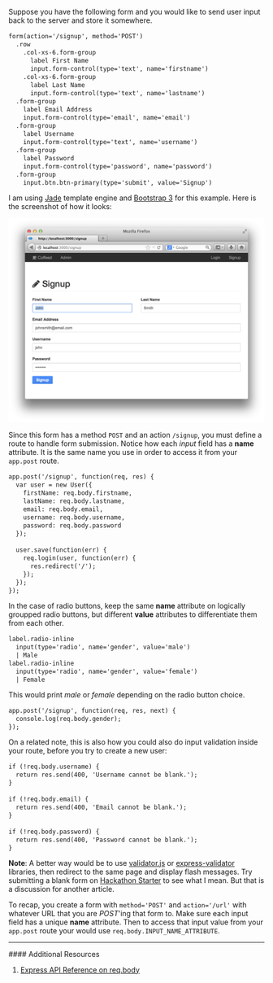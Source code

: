 Suppose you have the following form and you would like to send user input back
to the server and store it somewhere.

```
form(action='/signup', method='POST')
  .row
    .col-xs-6.form-group
      label First Name
      input.form-control(type='text', name='firstname')
    .col-xs-6.form-group
      label Last Name
      input.form-control(type='text', name='lastname')
  .form-group
    label Email Address
    input.form-control(type='email', name='email')
  .form-group
    label Username
    input.form-control(type='text', name='username')
  .form-group
    label Password
    input.form-control(type='password', name='password')
  .form-group
    input.btn.btn-primary(type='submit', value='Signup')
```

I am using [Jade](http://jade-lang.com/) template engine  and
[Bootstrap 3](http://getbootstrap.com) for this example. Here is the screenshot
of how it looks:

![](images/backend/beginner/handling-submitted-form-fields-1.png)

Since this form has a method `POST` and an action `/signup`, you must  define
a route to handle form submission. Notice how each *input* field has a **name**
attribute. It is the same name you use in order to access it from your `app.post` route.

```
app.post('/signup', function(req, res) {
  var user = new User({
    firstName: req.body.firstname,
    lastName: req.body.lastname,
    email: req.body.email,
    username: req.body.username,
    password: req.body.password
  });

  user.save(function(err) {
    req.login(user, function(err) {
      res.redirect('/');
    });
  });
});
```

In the case of radio buttons, keep the same **name** attribute on logically groupped
radio buttons, but different **value** attributes to differentiate them from
each other.

```
label.radio-inline
  input(type='radio', name='gender', value='male')
  | Male
label.radio-inline
  input(type='radio', name='gender', value='female')
  | Female
```

This would print *male* or *female* depending on the radio button choice.

```
app.post('/signup', function(req, res, next) {
  console.log(req.body.gender);
});
```

On a related note, this is also how you could also do input validation inside your
route, before you try to create a new user:

```
if (!req.body.username) {
  return res.send(400, 'Username cannot be blank.');
}

if (!req.body.email) {
  return res.send(400, 'Email cannot be blank.');
}

if (!req.body.password) {
  return res.send(400, 'Password cannot be blank.');
}
```

**Note**: A better way would be to use [validator.js](http://validatorjs.org/) or
[express-validator](https://github.com/ctavan/express-validator) libraries, then redirect
to the same page and display flash messages. Try submitting a blank
form on [Hackathon Starter](http://hackathonstarter.herokuapp.com/signup) to see
what I mean. But that is a discussion for another article.

To recap, you create a form with `method='POST'` and `action='/url'` with whatever URL that you
are *POST*'ing that form to. Make sure each input field has a unique **name** attribute.
Then to access that input value from your `app.post` route your would use
`req.body.INPUT_NAME_ATTRIBUTE`.

<hr>
#### <i class="fa fa-lightbulb-o text-danger"></i> Additional Resources

1. [Express API Reference on req.body](http://expressjs.com/3x/api.html#req.body)